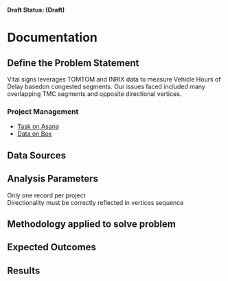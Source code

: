 **Draft Status: (Draft)**

# Documentation  


## Define the Problem Statement
Vital signs leverages TOMTOM and INRIX data to measure Vehicle Hours of Delay basedon congested segments. Our issues faced included many overlapping TMC segments and opposite directional vertices. 

### Project Management 
- [Task on Asana](https://app.asana.com/0/inbox/797943099119524/856267709523291/856267709523292)  
- [Data on Box](https://mtcdrive.app.box.com/folder/53006798123)  

## Data Sources  


## Analysis Parameters
Only one record per project  
Directionality must be correctly reflected in vertices sequence 

## Methodology applied to solve problem

## Expected Outcomes

## Results

